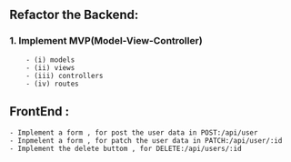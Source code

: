 ## Refactor the Backend:

### 1. Implement MVP(Model-View-Controller)
        
        - (i) models
        - (ii) views
        - (iii) controllers
        - (iv) routes


## FrontEnd :

    - Implement a form , for post the user data in POST:/api/user
    - Inpmelent a form , for patch the user data in PATCH:/api/user/:id
    - Implement the delete buttom , for DELETE:/api/users/:id